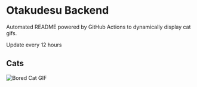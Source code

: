 # Otakudesu Backend

Automated README powered by GitHub Actions to dynamically display cat gifs.

 Update every 12 hours

## Cats

![Bored Cat GIF](https://media2.giphy.com/media/mlvseq9yvZhba/200.gif?cid=9acd02da8v1hjfzw9p6szpr7bp355vm2s41zemqejf3nfsfr&ep=v1_gifs_search&rid=200.gif&ct=g)
